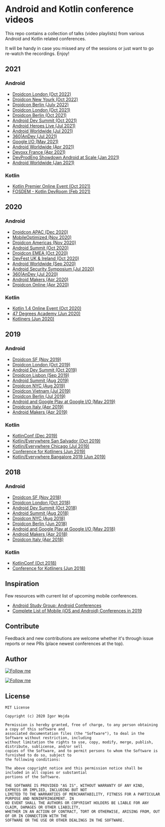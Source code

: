 # Android and Kotlin conference videos

This repo contains a collection of talks (video playlists) from various Android and Kotlin related conferences.

It will be handy in case you missed any of the sessions or just want to go re-watch the recordings. Enjoy!

## 2021

### Android
- [Droidcon London (Oct 2022)](https://www.droidcon.com/content/?filter_category=video&filter_postyear=2022&filter_post_event_tag=droidcon-london)
- [Droidcon New Yourk (Oct 2022)](https://www.droidcon.com/content/?filter_category=video&filter_post_event_tag=droidcon-new-york)
- [Droidcon Berlin (July 2022)](https://www.droidcon.com/content/?filter_postyear=2022&filter_post_event_tag=droidcon-berlin)
- [Droidcon London (Oct 2021)](https://www.droidcon.com/content/?filter_postyear=2021&filter_post_event_tag=droidcon-london)
- [Droidcon Berlin (Oct 2021)](https://www.droidcon.com/content/?filter_postyear=2021&filter_post_event_tag=droidcon-berlin)
- [Android Dev Summit (Oct 2021)](https://www.youtube.com/playlist?list=PLWz5rJ2EKKc_KamvEnBDJrBptAfQni7Ig)
- [Android Heroes Live (Jul 2021)](https://www.youtube.com/playlist?list=PL4ebO4PmeAi5qVzDbcM5mfbCnMHYy1stH)
- [Android Worldwide (Jul 2021)](https://www.youtube.com/playlist?list=PLjQD4n5Df70Fg0R0-wFb5k_JyiP1jb9yD)
- [360|AnDev (Jul 2021)](https://360andev.com/session-recordings/)
- [Google I/O (May 2021)](https://www.youtube.com/playlist?list=PLOU2XLYxmsIJhsF3up2ueu2pRealr9raD)
- [Android Worldwide (Apr 2021)](https://www.youtube.com/playlist?list=PLjQD4n5Df70GUtfuASzNNad9KTHnVZ49n)
- [Devoxx France (Apr 2021)](https://www.youtube.com/watch?v=zCMra9RgCzw&list=PLTbQvx84FrATz-mQ5-C6U7vr8shnC_C3i)
- [DevProdEng Showdown Android at Scale (Jan 2021)](https://www.youtube.com/playlist?list=PLLQbIfXVLZqHiRLgGIsFI9D5CRhhjCSAi)
- [Android Worldwide (Jan 2021)](https://www.youtube.com/playlist?list=PLjQD4n5Df70Ft1bZIknFRyqI4RONtoF3O)

### Kotlin

- [Kotlin Premier Online Event (Oct 2021)](https://www.youtube.com/playlist?list=PLlFc5cFwUnmxS9GQ0HtzUG1a7WQ2cvF6U)
- [FOSDEM - Kotlin DevRoom (Feb 2021)](https://archive.fosdem.org/2021/schedule/track/kotlin/)

## 2020

### Android

- [Droidcon APAC (Dec 2020)](https://www.droidcon.com/videos?path=%20droidcon%20APAC)
- [MobileOptimized (Nov 2020)](https://www.youtube.com/playlist?list=PLpVeA1tdgfCAEG_WDyLKoHDxmsGocQaX6)
- [Droidcon Americas (Nov 2020)](https://www.droidcon.com/videos?path=droidcon%20Americas)
- [Android Summit (Oct 2020)](https://www.youtube.com/playlist?list=PLzJZrgVJE8BYZvsHFe2M3FjjTmjbcT6hH)
- [Droidcon EMEA (Oct 2020)](https://www.droidcon.com/videos?path=droidcon%20EMEA)
- [DevFest UK & Ireland (Oct 2020)](https://www.youtube.com/playlist?list=PLGCUisAoTVvFAZPVqSx54snMBTXw798Jr)
- [Android Worldwide (Sep 2020)](https://www.youtube.com/playlist?list=PLjQD4n5Df70HDqTHI_xT7U_SnbAeZyqVa)
- [Android Security Symposium (Jul 2020)](https://www.youtube.com/playlist?list=PL61IkVbNYniUTmprGxMnlUFxmFj79Wmpw)
- [360|AnDev (Jul 2020)](https://www.youtube.com/playlist?list=PLnD_TKDSaFyXWrnnEhfxeKABuq49Is-8o)
- [Android Makers (Apr 2020)](https://www.youtube.com/playlist?list=PLn7H9CUCuXAsILGb3mNo654e2G-d9K_I1)
- [Droidcon Online (Apr 2020)](https://www.droidcon.com/videos?path=droidcon%20Online)

### Kotlin

- [Kotlin 1.4 Online Event (Oct 2020)](https://www.youtube.com/playlist?list=PLQ176FUIyIUankIQrXKNfXaOxOPx04D8V)
- [47 Degrees Academy (Jun 2020)](https://www.youtube.com/playlist?list=PLTx-VKTe8yLyr2ExNXf6O81C07GJ6WgV1)
- [Kotliners (Jun 2020)](https://www.youtube.com/watch?v=5qcpq6jnrXI&list=PLnYRVL0Cw1FQRDYpKQ8kbcg2-K8I9k1RH)

## 2019

### Android

- [Droidcon SF (Nov 2019)](https://www.droidcon.com/videos?path=San%20Francisco/2019)
- [Droidcon London (Oct 2019)](https://www.droidcon.com/videos?path=London/2019)
- [Android Dev Summit (Oct 2019)](https://www.youtube.com/playlist?list=PLWz5rJ2EKKc_xXXubDti2eRnIKU0p7wHd)
- [Droidcon Lisbon (Sep 2019)](https://www.youtube.com/playlist?list=PLPXWhj_QEAWLsKUC0hBqqqi2w2Lp6jmkn)
- [Android Summit (Aug 2019)](https://www.youtube.com/playlist?list=PLzJZrgVJE8BZqXB8jXMJOkMJmA1VxxCp7)
- [Droidcon NYC (Aug 2019)](https://www.droidcon.com/videos?path=New%20York%20City/2019)
- [Droidcon Vietnam (Jul 2019)](https://www.youtube.com/playlist?list=PLHn58DBdDFkrhLCbtzashZYuMapIBWT2b)
- [Droidcon Berlin (Jul 2019)](https://www.droidcon.com/videos?path=Berlin/2019)
- [Android and Google Play at Google I/O (May 2019)](https://www.youtube.com/playlist?list=PLWz5rJ2EKKc9FfSQIRXEWyWpHD6TtwxMM)
- [Droidcon Italy (Apr 2019)](https://www.droidcon.com/videos?path=Turin/2019)
- [Android Makers (Apr 2019)](https://www.youtube.com/playlist?list=PLn7H9CUCuXAu5r4kT8RcK8B2GuBqMODX3)

### Kotlin
- [KotlinConf (Dec 2019)](https://www.youtube.com/playlist?list=PLQ176FUIyIUY6SKGl3Cj9yeYibBuRr3Hl)
- [Kotlin/Everywhere San Salvador (Oct 2019)](https://www.youtube.com/playlist?list=PLMVVX8KNuYriiM1W8HpyXfkTqnRNt3S-z)
- [Kotlin/Everywhere Chicago (Jul 2019)](https://www.youtube.com/playlist?list=PLb1tSwQ0ReIFFJbVpbNGIvmELaucyBTaL)
- [Conference for Kotliners (Jun 2019)](https://www.youtube.com/playlist?list=PLnYRVL0Cw1FSUJ-WdhV2Ija9kA9q0qP3e)
- [Kotlin/Everywhere Bangalore 2019 (Jun 2019)](https://www.youtube.com/playlist?list=PLQ176FUIyIUaGo4LInr-M4pDDBfXX70kd)

## 2018

### Android

- [Droidcon SF (Nov 2018)](https://www.youtube.com/playlist?list=PLYioXtkIMlS9CMDDq3TcmxXsC455x6_XL)
- [Droidcon London (Oct 2018)](https://skillsmatter.com/conferences/10301-droidcon-london-2018#skillscasts)
- [Android Dev Summit (Oct 2018)](https://www.youtube.com/playlist?list=PLWz5rJ2EKKc8WFYCR9esqGGY0vOZm2l6e)
- [Android Summit (Aug 2018)](https://www.youtube.com/playlist?list=PLzJZrgVJE8BbctT8_LBqUUHDzFTjKsEkU)
- [Droidcon NYC (Aug 2018)](https://www.youtube.com/playlist?list=PLdb5m83JnoaBqMWF-qqhZY_01SNEhG5Qs)
- [Droidcon Berlin (Jun 2018)](https://www.youtube.com/playlist?list=PL9Pfzam3fFdcu8mJ675LE7iR4gj8G60sp)
- [Android and Google Play at Google I/O (May 2018)](https://www.youtube.com/playlist?list=PLWz5rJ2EKKc9Gq6FEnSXClhYkWAStbwlC)
- [Android Makers (Apr 2018)](https://www.youtube.com/playlist?list=PLn7H9CUCuXAus0YgFW7QiIpnwHJd3Yinw)
- [Droidcon Italy (Apr 2018)](https://www.youtube.com/playlist?list=PL4ebO4PmeAi4-3fhc8rD-IRQcsiK-tXQP)

### Kotlin

- [KotlinConf (Oct 2018)](https://www.youtube.com/playlist?list=PLQ176FUIyIUbVvFMqDc2jhxS-t562uytr)
- [Conference for Kotliners (Jun 2018)](https://www.youtube.com/playlist?list=PLnYRVL0Cw1FT5LO1r3QWku_VyY1H1et7w)

## Inspiration

Few resources with current list of upcoming mobile conferences.

- [Android Study Group: Android Conferences](https://androidstudygroup.github.io/conferences/)
- [Complete List of Mobile (iOS and Android) Conferences in 2019](https://bugfender.com/conferences/)

## Contribute

Feedback and new contributions are welcome whether it's through issue reports or new PRs (place newest conferences at the top).

## Author

[![Follow me](https://github.com/igorwojda/android-showcase/raw/main/misc/image/avatar.png)](https://twitter.com/igorwojda)

[![Follow me](https://img.shields.io/twitter/follow/igorwojda?style=social)](https://twitter.com/igorwojda)

## License
```
MIT License

Copyright (c) 2020 Igor Wojda

Permission is hereby granted, free of charge, to any person obtaining a copy of this software and 
associated documentation files (the "Software"), to deal in the Software without restriction, including 
without limitation the rights to use, copy, modify, merge, publish, distribute, sublicense, and/or sell 
copies of the Software, and to permit persons to whom the Software is furnished to do so, subject to 
the following conditions:

The above copyright notice and this permission notice shall be included in all copies or substantial 
portions of the Software.

THE SOFTWARE IS PROVIDED "AS IS", WITHOUT WARRANTY OF ANY KIND, EXPRESS OR IMPLIED, INCLUDING BUT NOT 
LIMITED TO THE WARRANTIES OF MERCHANTABILITY, FITNESS FOR A PARTICULAR PURPOSE AND NONINFRINGEMENT. IN 
NO EVENT SHALL THE AUTHORS OR COPYRIGHT HOLDERS BE LIABLE FOR ANY CLAIM, DAMAGES OR OTHER LIABILITY, 
WHETHER IN AN ACTION OF CONTRACT, TORT OR OTHERWISE, ARISING FROM, OUT OF OR IN CONNECTION WITH THE 
SOFTWARE OR THE USE OR OTHER DEALINGS IN THE SOFTWARE.
```
